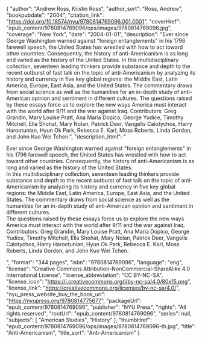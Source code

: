 {
  "author": "Andrew Ross, Kristin Ross",
  "author_sort": "Ross, Andrew",
  "bookpubdate": "2004",
  "citation_link": "https://doi.org/10.18574/nyu/9780814769096.001.0001",
  "coverHref": "epub_content/9780814769096/ops/images/9780814769096.jpg",
  "coverage": "New York",
  "date": "2004-01-01",
  "description": "Ever since George Washington warned against \"foreign entanglements\" in his 1796 farewell speech, the United States has wrestled with how to act toward other countries. Consequently, the history of anti-Americanism is as long and varied as the history of the United States. In this multidisciplinary collection, seventeen leading thinkers provide substance and depth to the recent outburst of fast talk on the topic of anti-Americanism by analyzing its history and currency in five key global regions: the Middle East, Latin America, Europe, East Asia, and the United States. The commentary draws from social science as well as the humanities for an in-depth study of anti-American opinion and sentiment in different cultures. The questions raised by these essays force us to explore the new ways America must interact with the world after 9/11 and the war against Iraq. Contributors: Greg Grandin, Mary Louise Pratt, Ana Maria Dopico, George Yudice, Timothy Mitchell, Ella Shohat, Mary Nolan, Patrick Deer, Vangelis Calotychos, Harry Harootunian, Hyun Ok Park, Rebecca E. Karl, Moss Roberts, Linda Gordon, and John Kuo Wei Tchen.",
  "description_html": "<p>Ever since George Washington warned against \"foreign entanglements\" in his 1796 farewell speech, the United States has wrestled with how to act toward other countries. Consequently, the history of anti-Americanism is as long and varied as the history of the United States.<br> In this multidisciplinary collection, seventeen leading thinkers provide substance and depth to the recent outburst of fast talk on the topic of anti-Americanism by analyzing its history and currency in five key global regions: the Middle East, Latin America, Europe, East Asia, and the United States. The commentary draws from social science as well as the humanities for an in-depth study of anti-American opinion and sentiment in different cultures.<br> The questions raised by these essays force us to explore the new ways America must interact with the world after 9/11 and the war against Iraq.<br> Contributors: Greg Grandin, Mary Louise Pratt, Ana Maria Dopico, George Yudice, Timothy Mitchell, Ella Shohat, Mary Nolan, Patrick Deer, Vangelis Calotychos, Harry Harootunian, Hyun Ok Park, Rebecca E. Karl, Moss Roberts, Linda Gordon, and John Kuo Wei Tchen.</p>",
  "format": "344 pages",
  "isbn": "9780814769096",
  "language": "eng",
  "license": "Creative Commons Attribution-NonCommercial-ShareAlike 4.0 International License",
  "license_abbreviation": "CC BY-NC-SA",
  "license_icon": "https://i.creativecommons.org/l/by-nc-sa/4.0/80x15.png",
  "license_link": "https://creativecommons.org/licenses/by-nc-sa/4.0/",
  "nyu_press_website_buy_the_book_url": "https://nyupress.org/9780814775677",
  "packageUrl": "epub_content/9780814769096",
  "publisher": "NYU Press",
  "rights": "All rights reserved",
  "rootUrl": "epub_content/9780814769096",
  "series": null,
  "subjects": [
    "American Studies",
    "History"
  ],
  "thumbHref": "epub_content/9780814769096/ops/images/9780814769096-th.jpg",
  "title": "Anti-Americanism",
  "title_sort": "Anti-Americanism"
}

